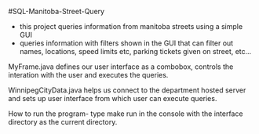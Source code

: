#SQL-Manitoba-Street-Query
- this project queries information from manitoba streets using a simple GUI
- queries information with filters shown in the GUI that can filter out names, locations, speed limits etc, parking tickets given on street, etc...


MyFrame.java defines our user interface as a combobox, controls the interation with the user and executes the queries. 

WinnipegCityData.java helps us connect to the department hosted server and sets up user interface from which user can execute queries.

How to run the program- type make run in the console with the interface directory as the current directory.
